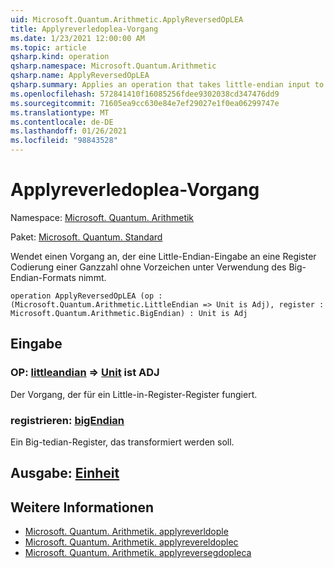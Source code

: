 ```yaml
---
uid: Microsoft.Quantum.Arithmetic.ApplyReversedOpLEA
title: Applyreverledoplea-Vorgang
ms.date: 1/23/2021 12:00:00 AM
ms.topic: article
qsharp.kind: operation
qsharp.namespace: Microsoft.Quantum.Arithmetic
qsharp.name: ApplyReversedOpLEA
qsharp.summary: Applies an operation that takes little-endian input to a register encoding an unsigned integer using big-endian format.
ms.openlocfilehash: 572841410f16085256fdee9302038cd347476dd9
ms.sourcegitcommit: 71605ea9cc630e84e7ef29027e1f0ea06299747e
ms.translationtype: MT
ms.contentlocale: de-DE
ms.lasthandoff: 01/26/2021
ms.locfileid: "98843528"
---
```

# <a name="applyreversedoplea-operation"></a>Applyreverledoplea-Vorgang

Namespace: [Microsoft. Quantum. Arithmetik](xref:Microsoft.Quantum.Arithmetic)

Paket: [Microsoft. Quantum. Standard](https://nuget.org/packages/Microsoft.Quantum.Standard)


Wendet einen Vorgang an, der eine Little-Endian-Eingabe an eine Register Codierung einer Ganzzahl ohne Vorzeichen unter Verwendung des Big-Endian-Formats nimmt.

```qsharp
operation ApplyReversedOpLEA (op : (Microsoft.Quantum.Arithmetic.LittleEndian => Unit is Adj), register : Microsoft.Quantum.Arithmetic.BigEndian) : Unit is Adj
```


## <a name="input"></a>Eingabe

### <a name="op--littleendian--unit--is-adj"></a>OP: [littleandian](xref:Microsoft.Quantum.Arithmetic.LittleEndian) => [Unit](xref:microsoft.quantum.lang-ref.unit)  ist ADJ

Der Vorgang, der für ein Little-in-Register-Register fungiert.


### <a name="register--bigendian"></a>registrieren: [bigEndian](xref:Microsoft.Quantum.Arithmetic.BigEndian)

Ein Big-tedian-Register, das transformiert werden soll.



## <a name="output--unit"></a>Ausgabe: [Einheit](xref:microsoft.quantum.lang-ref.unit)



## <a name="see-also"></a>Weitere Informationen

- [Microsoft. Quantum. Arithmetik. applyreverldople](xref:Microsoft.Quantum.Arithmetic.ApplyReversedOpLE)
- [Microsoft. Quantum. Arithmetik. applyrevereldoplec](xref:Microsoft.Quantum.Arithmetic.ApplyReversedOpLEC)
- [Microsoft. Quantum. Arithmetik. applyreversegdopleca](xref:Microsoft.Quantum.Arithmetic.ApplyReversedOpLECA)